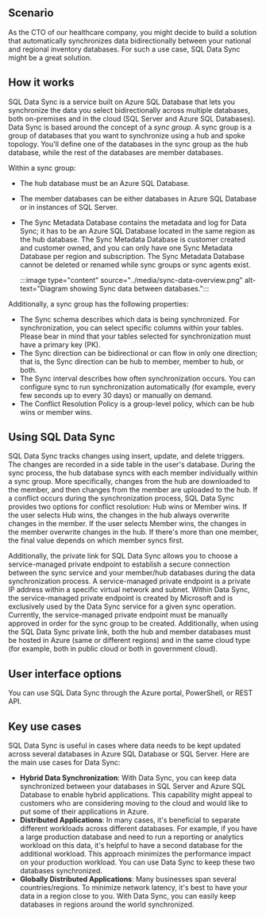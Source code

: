 ## Scenario

As the CTO of our healthcare company, you might decide to build a solution that automatically synchronizes data bidirectionally between your national and regional inventory databases. For such a use case, SQL Data Sync might be a great solution.

## How it works

SQL Data Sync is a service built on Azure SQL Database that lets you synchronize the data you select bidirectionally across multiple databases, both on-premises and in the cloud (SQL Server and Azure SQL Databases). Data Sync is based around the concept of a *sync group*. A sync group is a group of databases that you want to synchronize using a hub and spoke topology. You'll define one of the databases in the sync group as the hub database, while the rest of the databases are member databases.

Within a sync group:

- The hub database must be an Azure SQL Database.
- The member databases can be either databases in Azure SQL Database or in instances of SQL Server.
- The Sync Metadata Database contains the metadata and log for Data Sync; it has to be an Azure SQL Database located in the same region as the hub database. The Sync Metadata Database is customer created and customer owned, and you can only have one Sync Metadata Database per region and subscription. The Sync Metadata Database cannot be deleted or renamed while sync groups or sync agents exist.

   :::image type="content" source="../media/sync-data-overview.png" alt-text="Diagram showing Sync data between databases.":::

Additionally, a sync group has the following properties:

- The Sync schema describes which data is being synchronized. For synchronization, you can select specific columns within your tables. Please bear in mind that your tables selected for synchronization must have a primary key (PK).
- The Sync direction can be bidirectional or can flow in only one direction; that is, the Sync direction can be hub to member, member to hub, or both.
- The Sync interval describes how often synchronization occurs. You can configure sync to run synchronization automatically (for example, every few seconds up to every 30 days) or manually on demand.
- The Conflict Resolution Policy is a group-level policy, which can be hub wins or member wins.

## Using SQL Data Sync

SQL Data Sync tracks changes using insert, update, and delete triggers. The changes are recorded in a side table in the user's database. During the sync process, the hub database syncs with each member individually within a sync group. More specifically, changes from the hub are downloaded to the member, and then changes from the member are uploaded to the hub. If a conflict occurs during the synchronization process, SQL Data Sync provides two options for conflict resolution: Hub wins or Member wins. If the user selects Hub wins, the changes in the hub always overwrite changes in the member. If the user selects Member wins, the changes in the member overwrite changes in the hub. If there's more than one member, the final value depends on which member syncs first.

Additionally, the private link for SQL Data Sync allows you to choose a service-managed private endpoint to establish a secure connection between the sync service and your member/hub databases during the data synchronization process. A service-managed private endpoint is a private IP address within a specific virtual network and subnet. Within Data Sync, the service-managed private endpoint is created by Microsoft and is exclusively used by the Data Sync service for a given sync operation. Currently, the service-managed private endpoint must be manually approved in order for the sync group to be created. Additionally, when using the SQL Data Sync private link, both the hub and member databases must be hosted in Azure (same or different regions) and in the same cloud type (for example, both in public cloud or both in government cloud).

## User interface options

You can use SQL Data Sync through the Azure portal, PowerShell, or REST API.

## Key use cases

SQL Data Sync is useful in cases where data needs to be kept updated across several databases in Azure SQL Database or SQL Server. Here are the main use cases for Data Sync:

- **Hybrid Data Synchronization**: With Data Sync, you can keep data synchronized between your databases in SQL Server and Azure SQL Database to enable hybrid applications. This capability might appeal to customers who are considering moving to the cloud and would like to put some of their applications in Azure.
- **Distributed Applications**: In many cases, it's beneficial to separate different workloads across different databases. For example, if you have a large production database and need to run a reporting or analytics workload on this data, it's helpful to have a second database for the additional workload. This approach minimizes the performance impact on your production workload. You can use Data Sync to keep these two databases synchronized.
- **Globally Distributed Applications**: Many businesses span several countries/regions. To minimize network latency, it's best to have your data in a region close to you. With Data Sync, you can easily keep databases in regions around the world synchronized.
